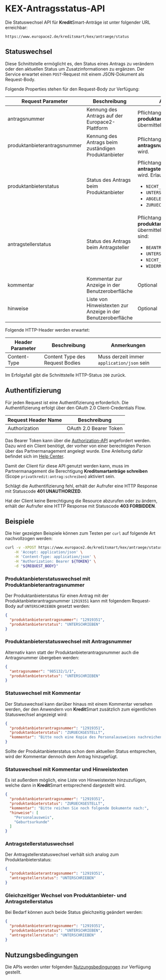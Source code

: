 # KEX-Antragsstatus-API

Die Statuswechsel API für **Kredit**Smart-Anträge ist unter folgender URL erreichbar:

```
https://www.europace2.de/kreditsmart/kex/antraege/status
```

## Statuswechsel

Diese Schnittstelle ermöglicht es, den Status eines Antrags zu verändern oder den aktuellen Status um Zusatzinformationen zu ergänzen. Der Service erwartet einen `POST`-Request mit einem JSON-Dokument als Request-Body.

Folgende Properties stehen für den Request-Body zur Verfügung:

Request Parameter            | Beschreibung | Anmerkungen
-----------------------------|--------------|-------
antragsnummer                | Kennung des Antrags auf der Europace2-Plattform | Pflichtangabe, sofern keine **produktanbieterantragsnummer** übermittelt wird.
produktanbieterantragsnummer | Kennung des Antrags beim zuständigen Produktanbieter | Pflichtangabe, sofern keine **antragsnummer** übermittelt wird.
produktanbieterstatus        | Status des Antrags beim Produktanbieter | Pflichtangabe, sofern kein **antragstellerstatus** übermittelt wird. Erlaubte Werte sind: <ul><li><code>NICHT_BEARBEITET</code></li><li><code>UNTERSCHRIEBEN</code></li><li><code>ABGELEHNT</code></li><li><code>ZURUECKGESTELLT</code></li></ul>
antragstellerstatus          | Status des Antrags beim Antragsteller | Pflichtangabe, sofern kein **produktanbieterstatus** übermittelt wird. Erlaubte Werte sind: <ul><li><code>BEANTRAGT</code></li><li><code>UNTERSCHRIEBEN</code></li><li><code>NICHT_ANGENOMMEN</code></li><li><code>WIDERRUFEN</code></li></ul>
kommentar                    | Kommentar zur Anzeige in der Benutzeroberfläche | Optional
hinweise                     | Liste von Hinweistexten zur Anzeige in der Benutzeroberfläche | Optional


Folgende HTTP-Header werden erwartet:

Header Parameter | Beschreibung                                               | Anmerkungen                                |
-----------------|------------------------------------------------------------|--------------------------------------------|
Content-Type     | Content Type des Request Bodies                            | Muss derzeit immer `application/json` sein |

Im Erfolgsfall gibt die Schnittstelle HTTP-Status `200` zurück.

## Authentifizierung

Für jeden Request ist eine Authentifizierung erforderlich. Die Authentifizierung erfolgt über den OAuth 2.0 Client-Credentials Flow.

| Request Header Name | Beschreibung           |
|---------------------|------------------------|
| Authorization       | OAuth 2.0 Bearer Token |


Das Bearer Token kann über die [Authorization-API](https://docs.api.europace.de/privatkredit/authentifizierung/) angefordert werden.
Dazu wird ein Client benötigt, der vorher von einer berechtigten Person über das Partnermanagement angelegt wurde.
Eine Anleitung dafür befindet sich im [Help Center](https://europace2.zendesk.com/hc/de/articles/360012514780).

Damit der Client für diese API genutzt werden kann, muss im Partnermanagement die Berechtigung **Kreditsmartanträge schreiben** (Scope `privatkredit:antrag:schreiben`) aktiviert sein.  

Schlägt die Authentifizierung fehl, erhält der Aufrufer eine HTTP Response mit Statuscode **401 UNAUTHORIZED**.

Hat der Client keine Berechtigung die Resource abzurufen oder zu ändern, erhält der Aufrufer eine HTTP Response mit Statuscode **403 FORBIDDEN**.


## Beispiele

Die hier gezeigten Beispiele können zum Testen per `curl` auf folgende Art nachvollzogen werden:

```sh
curl -v -XPOST https://www.europace2.de/kreditsmart/kex/antraege/status \
	-H 'Accept: application/json' \
	-H 'Content-Type: application/json' \
	-H "Authorization: Bearer ${TOKEN}" \
	-d "${REQUEST_BODY}"
```

### Produktanbieterstatuswechsel mit Produktanbieterantragsnummer

Der Produktanbieterstatus für einen Antrag mit der Produktanbieterantragsnummer `12919351` kann mit folgendem Request-Body auf `UNTERSCHRIEBEN` gesetzt werden:

```json
{
  "produktanbieterantragsnummer": "12919351",
  "produktanbieterstatus": "UNTERSCHRIEBEN"
}
```

### Produktanbieterstatuswechsel mit Antragsnummer

Alternativ kann statt der Produktanbieterantragsnummer auch die Antragsnummer übergeben werden:

```json
{
  "antragsnummer": "985132/1/1",
  "produktanbieterstatus": "UNTERSCHRIEBEN"
}
```

### Statuswechsel mit Kommentar

Der Statuswechsel kann darüber hinaus mit einem Kommentar versehen werden, der den Anwendern von **Kredit**Smart zusätzlich zum eigentlichen Statuswechsel angezeigt wird:

```json
{
  "produktanbieterantragsnummer": "12919351",
  "produktanbieterstatus": "ZURUECKGESTELLT",
  "kommentar": "Bitte noch eine Kopie des Personalausweises nachreichen."
}
```

Sollte der Produktanbieterstatus schon dem aktuellen Status entsprechen, wird der Kommentar dennoch dem Antrag hinzugefügt.

### Statuswechsel mit Kommentar und Hinweistexten

Es ist außerdem möglich, eine Liste von Hinweistexten hinzuzufügen, welche dann in **Kredit**Smart entsprechend dargestellt wird.

```json
{
  "produktanbieterantragsnummer": "12919351",
  "produktanbieterstatus": "ZURUECKGESTELLT",
  "kommentar": "Bitte reichen Sie noch folgende Dokumente nach:",
  "hinweise": [
  	"Personalausweis",
  	"Geburtsurkunde"
  ]
}
```

### Antragstellerstatuswechsel

Der Antragstellerstatuswechsel verhält sich analog zum Produktanbieterstatus:

```json
{
  "produktanbieterantragsnummer": "12919351",
  "antragstellerstatus": "UNTERSCHRIEBEN"
}
```

### Gleichzeitiger Wechsel von Produktanbieter- und Antragstellerstatus

Bei Bedarf können auch beide Status gleichzeitig geändert werden:

```json
{
  "produktanbieterantragsnummer": "12919351",
  "produktanbieterstatus": "UNTERSCHRIEBEN",
  "antragstellerstatus": "UNTERSCHRIEBEN"
}
```

## Nutzungsbedingungen
Die APIs werden unter folgenden [Nutzungsbedingungen](https://docs.api.europace.de/nutzungsbedingungen/) zur Verfügung gestellt.
